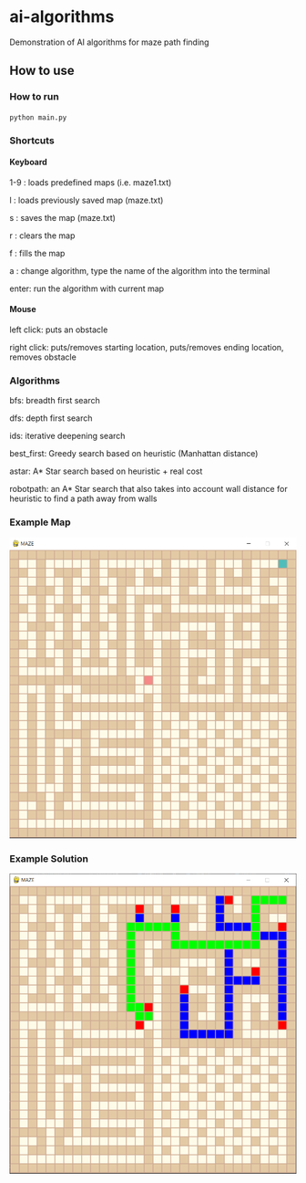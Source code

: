 # ai-algorithms
Demonstration of AI algorithms for maze path finding

## How to use
### How to run
`python main.py`

### Shortcuts
#### Keyboard

1-9  : loads predefined maps (i.e. maze1.txt)

l    : loads previously saved map (maze.txt)

s    : saves the map (maze.txt)

r    : clears the map

f    : fills the map

a    : change algorithm, type the name of the algorithm into the terminal

enter: run the algorithm with current map

#### Mouse

left click: puts an obstacle

right click: puts/removes starting location, puts/removes ending location, removes obstacle

### Algorithms

bfs: breadth first search

dfs: depth first search

ids: iterative deepening search

best_first: Greedy search based on heuristic (Manhattan distance)

astar: A* Star search based on heuristic + real cost

robotpath: an A* Star search that also takes into account wall distance for heuristic to find a path away from walls

### Example Map
![alt text](images/maze3.png)
### Example Solution
![alt text](images/maze3_solution.png)

